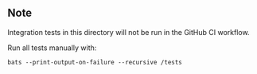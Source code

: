 ## Note

Integration tests in this directory will not be run in the GitHub CI workflow.

Run all tests manually with:

```shell
bats --print-output-on-failure --recursive /tests
```